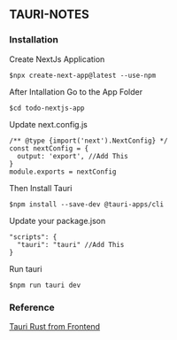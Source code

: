 ## TAURI-NOTES
### Installation
Create NextJs Application
```vim
$npx create-next-app@latest --use-npm
```
After Intallation Go to the App Folder
```vim
$cd todo-nextjs-app
```
Update next.config.js
```vim
/** @type {import('next').NextConfig} */
const nextConfig = {
  output: 'export', //Add This
}
module.exports = nextConfig
```
Then Install Tauri
```vim
$npm install --save-dev @tauri-apps/cli
```
Update your package.json
```vim
"scripts": {
  "tauri": "tauri" //Add This
}
```
Run tauri
```vim
$npm run tauri dev
```
### Reference

[Tauri Rust from Frontend](https://tauri.app/v1/guides/features/command)
